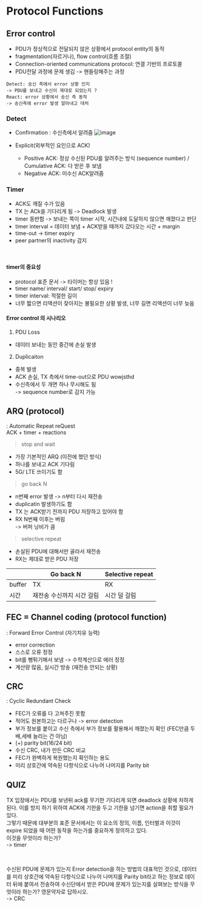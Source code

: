 # Protocol Functions

## Error control
- PDU가 정상적으로 전달되지 않은 상황에서 protocol entity의 동작
- fragmentation(자르거나), flow control(흐름 조절)
- Connection-oriented communications protocol: 연결 기반의 프로토콜  
- PDU전달 과정에 문제 생김 -> 핸들링해주는 과정  

```
Detect: 송신 측에서 error 상황 인지  
-> PDU를 보내고 수신이 제대로 되었는지 ?  
React: error 상황에서 송신 측 동작  
-> 송신측에 error 발생 알아내고 대처  
```

### Detect
- Confirmation
: 수신측에서 알려줌
![image](https://user-images.githubusercontent.com/50178026/114420017-e74c6f80-9bee-11eb-8c66-0036ccc7ae9b.png)  

- Explicit(외부적인 요인으로 ACK)
  - Positive ACK: 정상 수신된 PDU를 알려주는 방식 (sequence number) / Cumulative ACK: 다 받은 후 보냄 
  - Negative ACK: 미수신 ACK알려줌 

### Timer
- ACK도 깨질 수가 있음
- TX 는 ACk을 기다리게 됨 -> Deadlock 발생
- timer 동반함 -> 보내는 쪽이 timer 시작, 시간내에 도달하지 않으면 깨졌다고 판단  
- timer interval = 데이터 보냄 + ACK받을 때까지 갔다오는 시간 + margin  
- time-out -> timer expiry  
- peer partner의 inactivity 감지  

<br>

#### timer의 중요성
- protocol 표준 문서 -> 타이머는 항상 있음 !
- timer name/ interval/ start/ stop/ expiry  
- timer interval: 적절한 길이 
- 너무 짧으면 리액션이 잦아지는 불필요한 상황 발생, 너무 길면 리액션이 너무 늦음  

#### Error control 의 시나리오
1. PDU Loss
- 데이터 보내는 동안 중간에 손실 발생  
2. Duplicaiton  
- 중복 발생 
- ACK 손실, TX 측에서 time-out으로 PDU wowjsthd
- 수신측에서 두 개면 하나 무시해도 됨  
-> sequence number로 감지 가능  

## ARQ (protocol)  
: Automatic Repeat reQuest  
ACK + timer + reactions  

> stop and wait   
- 가장 기본적인 ARQ (이전에 했던 방식)
- 하나를 보내고 ACK 기다림 
- 5G/ LTE 쓰이기도 함  

> go back N  
- n번째 error 발생 -> n부터 다시 재전송
- duplicatin 발생하기도 함   
- TX 는 ACK받기 전까지 PDU 저장하고 있어야 함  
- RX N번째 이후는 버림  
-> 버퍼 낭비가 큼  

> selective repeat  
- 손실된 PDU에 대해서만 골라서 재전송  
- RX는 제대로 받은 PDU 저장  

||Go back N|Selective repeat|
|------|---|---|
|buffer|TX|RX|
|시간|재전송 수신까지 시간 걸림|시간 덜 걸림|    

## FEC = Channel coding (protocol function)  
: Forward Error Control (자기치유 능력) 
- error correction  
- 스스로 오류 정정  
- bit를 뻥튀기해서 보냄 -> 수학계산으로 에러 정정  
- 계산량 많음, 실시간 방송 (재전송 안되는 상황)  

## CRC  
: Cyclic Redundant Check  
- FEC가 오류를 다 고쳐주진 못함
- 적어도 원본하고는 다르구나 -> error detection  
- 부가 정보를 붙이고 수신 측에서 부가 정보를 활용해서 깨졌는지 확인 (FEC만큼 두배,세배 늘리는 건 아님)  
- (+) parity bit(16/24 bit)  
- 수신 CRC, 내가 만든 CRC 비교
- FEC가 완벽하게 복원했는지 확인하는 용도  
- 미리 상호간에 약속된 다항식으로 나누어 나머지를 Parity bit

## QUIZ
TX 입장에서는 PDU를 보낸뒤 ack를 무기한 기다리게 되면 deadlock 상황에 처하게 된다. 이를 방지 하기 위하여 ACK에 기한을 두고 기한을 넘기면 action을 취할 필요가 있다.   
그렇기 때문에 대부분의 표준 문서에서는 이 요소의 정의, 이름, 인터벌과 이것이 expire 되었을 때 어떤 동작을 하는가를 중요하게 정의하고 있다.   
이것을 무엇이라 하는가?  
-> timer  

<br>

수신된 PDU에 문제가 있는지 Error detection을 하는 방법의 대표적인 것으로,
데이터를 미리 상호간에 약속된 다항식으로 나누어 나머지를 Parity bit라고 하는 정보로 데이터 뒤에 붙여서 전송하여 수신단에서 받은 PDU에 문제가 있는지를 살펴보는 방식을 무엇이라 하는가? 영문약자로 답하시오.  
-> CRC
